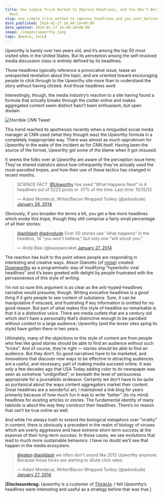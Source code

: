```yaml
---
title: One Simple Trick Worked to Improve Headlines, and You Won't Believe What Happened
  Next
slug: one_simple_trick_worked_to_improve_headlines_and_you_wont_believe_what_happened_next
date_published: 2014-01-27 16:40:10+00:00
date_updated: 2014-01-27 16:40:10+00:00
image: /images/upworthy.jpeg
tags: [media, tech]
---
```

Upworthy is barely over two years old, and it’s among the top 50 most visited sites in the United States. But its perception among the self-involved media discussion class is entirely defined by its headlines.

Those headlines typically reference a provocative issue, tease an unexpected revelation about the topic, and are oriented toward encouraging people to click through to the Upworthy site more than to understand the story without having clicked. And those headlines *work*

Interestingly, though, the media industry’s reaction to a site having found a formula that actually breaks through the clutter online and makes aggregated content seem distinct hasn’t been enthusiasm, but open disdain.

![Horrible CNN Tweet](http://www.washingtonpost.com/blogs/erik-wemple/files/2014/01/cnn.png)

This trend reached its apotheosis recently when a misguided social media manager at CNN used (what they thought was) the Upworthy formula in a completely inappropriate way. There was almost as much opprobrium for Upworthy in the wake of the incident as for CNN itself. Having been the source of the format, Upworthy got some of the blame when it got misused.

It seems the folks over at Upworthy are aware of the perception issue here; They’ve shared statistics about how infrequently they’ve actually used the most-parodied tropes, and how their use of these tactics has changed in recent months.

<blockquote class="twitter-tweet" data-dnt="true" data-theme="dark"><p lang="en" dir="ltr">SCIENCE FACT: <a href="https://twitter.com/Upworthy?ref_src=twsrc%5Etfw">@Upworthy</a> has used &quot;What Happens Next&quot; in 4 headlines out of 5223 posts or .07% of the time. Last time: 10/15/13.</p>&mdash; Adam Mordecai, Writer/Bacon Wrapped Turkey (@advodude) <a href="https://twitter.com/advodude/status/427318660135284736?ref_src=twsrc%5Etfw">January 26, 2014</a></blockquote> <script async src="https://platform.twitter.com/widgets.js" charset="utf-8"></script>

Obviously, if you broaden the terms a bit, you get a few more headlines which evoke this trope, though they still comprise a fairly small percentage of all their stories:

<blockquote class="twitter-tweet" data-dnt="true" data-theme="dark"><p lang="en" dir="ltr"><a href="https://twitter.com/anildash?ref_src=twsrc%5Etfw">@anildash</a> <a href="https://twitter.com/advodude?ref_src=twsrc%5Etfw">@advodude</a> Over 50 stories use &quot;what happens&quot; in the headline, 14 &quot;you won&#39;t believe,&quot; but only one &quot;will shock you.&quot;</p>&mdash; Andy Baio (@waxpancake) <a href="https://twitter.com/waxpancake/status/427846989879844865?ref_src=twsrc%5Etfw">January 27, 2014</a></blockquote> <script async src="https://platform.twitter.com/widgets.js" charset="utf-8"></script>

The reaction has built to the point where people are responding in interesting and creative ways. Alison Gianotto (of [noise](http://noisenewyork.com/)) created [Downworthy](http://downworthy.snipe.net/) as a programmatic way of modifying “hyperbolic viral headlines” and it’s been greeted with delight by people frustrated with the pervasiveness of this style of writing.

I’m not so sure this argument is as clear as the anti-hyped-headlines narrative would presume, though. Writing evocative headlines is a *good* thing if it gets people to see content of substance. Sure, it can be manipulative if misused, and frustrating if key information is omitted for no good reason. But part of what makes this style of headline so remarkable is that it *is* a distinctive voice. There are media outlets that are a century old which don’t have a personality that’s distinctive enough to be parodied without context to a large audience; Upworthy (and the lesser sites aping its style) have gotten there in two years.

Ultimately, many of the objections to this style of content are from people who feel like good stories should be able to find an audience without such “tricks”. And of course, they’re right — stories *should* be able to find an audience. But they don’t. So good narratives have to be marketed, and innovations that discover new ways to be effective in attracting audiences are a useful, and necessary, part of making media succeed online. It was only a few decades ago that USA Today adding color to its newspaper was seen as somehow “undignified”, or beneath the level of seriousness appropriate for a journalistic endeavor. Certainly we don’t have to be quite so puritanical about the ways content aggregators market their content. Great headlines are a wonderful art; I maintained a link blog for years primarily because of how much fun it was to write “better” (to my mind) headlines for existing articles or stories. The fundamental identity of many tabloids is about the way they construct their headlines. There’s no reason that can’t be true online as well.

And while I’m always loath to extend the biological metaphors over “virality” in content, there is obviously a precedent in the realm of biology of viruses which are overly aggressive and have extreme short-term success at the expense of their long-term success. In those cases, we see evolutions that lead to much more sustainable behaviors. I have no doubt we’ll see that happen in the media ecosystem.

<blockquote class="twitter-tweet" data-dnt="true" data-theme="dark"><p lang="en" dir="ltr"><a href="https://twitter.com/eaton?ref_src=twsrc%5Etfw">@eaton</a> <a href="https://twitter.com/anildash?ref_src=twsrc%5Etfw">@anildash</a> we often don&#39;t sound like 2012 Upworthy anymore. Because those tricks are starting to dilute click rates.</p>&mdash; Adam Mordecai, Writer/Bacon Wrapped Turkey (@advodude) <a href="https://twitter.com/advodude/status/427844143490953216?ref_src=twsrc%5Etfw">January 27, 2014</a></blockquote> <script async src="https://platform.twitter.com/widgets.js" charset="utf-8"></script>

[**Disclosurebrag:** Upworthy is a customer of [ThinkUp](https://www.thinkup.com/join/). I felt Upworthy’s headlines were interesting and useful as a strategy before that was true.]
